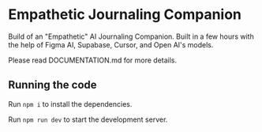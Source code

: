 
  # Empathetic Journaling Companion

  Build of an "Empathetic" AI Journaling Companion. 
  Built in a few hours with the help of Figma AI, Supabase, Cursor, and Open AI's models. 

  Please read DOCUMENTATION.md for more details.

  ## Running the code

  Run `npm i` to install the dependencies.

  Run `npm run dev` to start the development server.
  